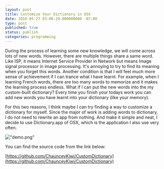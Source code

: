 ```yaml
---
layout: post
title: Customize Your Dictionary in OSX
date: 2016-05-27 03:06:29.000000000 -07:00
type: post
published: true
status: publish
categories: programming
---
```

During the process of learning some new knowledge, we will come across lots of new words. However, there are multiple things share a same word. Like ISP, it means Internet Service Provider in Network but means Image signal processor in image processing. It's annoying to try to find its meaning when you forget this words. Another condition is that I will feel much more sense of achievement if I can trance what I have learnt. For example, when I learning French words, there are too many words to memorize and it makes the learning process endless. What if I can put the new words into the my custom-built dictionary? Every time you finish your todays work you can add new words you have learnt into your dictionary (like your memory).

For this two reasons, I think maybe I can try finding a way to customize a dictionary for myself. Since the major of work is adding words to dictionary, I do not need to rewrite an app from nothing. And make it simple and neat, I decide to use Dictionary.app of OSX, which is the application I also use very often. 

!["demo.png"]({{site.baseurl}}/assets/demo.png)

You can find the source code from the link below:

[https://github.com/ChaunceyKiwi/CustomDictionary](https://github.com/ChaunceyKiwi/CustomDictionary)
